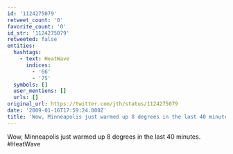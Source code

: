 ```yaml
---
id: '1124275079'
retweet_count: '0'
favorite_count: '0'
id_str: '1124275079'
retweeted: false
entities:
  hashtags:
    - text: HeatWave
      indices:
        - '66'
        - '75'
  symbols: []
  user_mentions: []
  urls: []
original_url: https://twitter.com/jth/status/1124275079
date: '2009-01-16T17:59:24.000Z'
title: 'Wow, Minneapolis just warmed up 8 degrees in the last 40 minutes. #HeatWave'
---
```


Wow, Minneapolis just warmed up 8 degrees in the last 40 minutes. #HeatWave